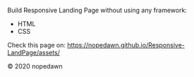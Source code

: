 Build Responsive Landing Page without using any framework:
- HTML 
- CSS

Check this page on: https://nopedawn.github.io/Responsive-LandPage/assets/

&copy; 2020 nopedawn
